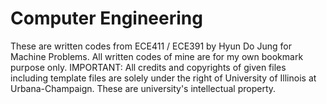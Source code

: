 # Computer Engineering

These are written codes from ECE411 / ECE391 by Hyun Do Jung for Machine Problems. 
All written codes of mine are for my own bookmark purpose only.
IMPORTANT: All credits and copyrights of given files including template files are solely under the right of University of Illinois at Urbana-Champaign. 
These are university's intellectual property.
